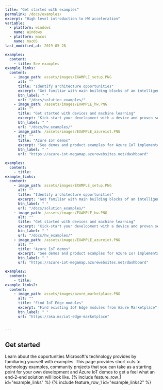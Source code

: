 ```yaml
---
title: "Get started with examples"
permalink: /docs/examples/
excerpt: "High level introduction to HW acceleration"
variable:
  - platform: windows
    name: Windows
  - platform: macos
    name: macOS
last_modified_at: 2019-05-28

examples:
  content:
    - title: See examples
example_links:
  content:
    - image_path: assets/images/EXAMPLE_setup.PNG
      alt: ""
      title: "Identify architecture opportunities"
      excerpt: "Get familiar with main building blocks of an intelligent edge solutions and get familiar with high level hardware architecture options"
      btn_label: " "
      url: "/docs/solution_examples/"
    - image_path: /assets/images/EXAMPLE_hw.PNG
      alt: ""
      title: "Get started with devices and machine learning"
      excerpt: "Kick-start your development with a device and proven setup for machine learning."
      btn_label: " "
      url: "/docs/hw_examples/"
    - image_path: /assets/images/EXAMPLE_azureiot.PNG
      alt: ""
      title: "Azure IoT demos"
      excerpt: "See demos and product examples for Azure IoT implementations"
      btn_label: " "
      url: "https://azure-iot-megamap.azurewebsites.net/dashboard"     

examples:
  content:
    - title: 
example_links:
  content:
    - image_path: assets/images/EXAMPLE_setup.PNG
      alt: ""
      title: "Identify architecture opportunities"
      excerpt: "Get familiar with main building blocks of an intelligent edge solutions and get familiar with high level hardware architecture options"
      btn_label: " "
      url: "/docs/solution_examples/"
    - image_path: /assets/images/EXAMPLE_hw.PNG
      alt: ""
      title: "Get started with devices and machine learning"
      excerpt: "Kick-start your development with a device and proven setup for machine learning."
      btn_label: " "
      url: "/docs/hw_examples/"
    - image_path: /assets/images/EXAMPLE_azureiot.PNG
      alt: ""
      title: "Azure IoT demos"
      excerpt: "See demos and product examples for Azure IoT implementations"
      btn_label: " "
      url: "https://azure-iot-megamap.azurewebsites.net/dashboard"     

examples2:
  content:
    - title: 
example_links2:
  content:
    - image_path: assets/images/azure_marketplace.PNG
      alt: ""
      title: "Find IoT Edge modules"
      excerpt: "Find existing IoT Edge modules from Azure Marketplace"
      btn_label: " "
      url: "https://aka.ms/iot-edge-marketplace"


---
```


## Get started

Learn about the opportunities Microsoft's technology provides by familiaring yourself with examples. This page provides short cuts to technology examples, community projects that you can take as a starting point for your own development and Azure IoT demos to get a feel what an end-2-end solution will look like.
{% include feature_row_1 id="example_links" %}
{% include feature_row_1 id="example_links2" %}